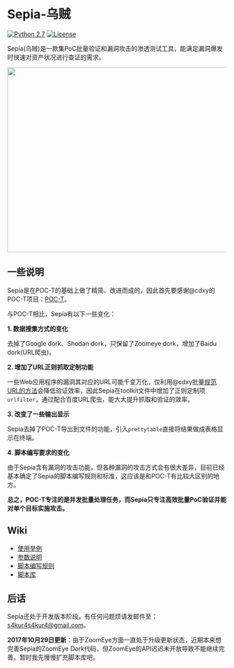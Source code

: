 # Sepia-乌贼
[![Python 2.7](https://img.shields.io/badge/python-2.7-red.svg)](https://www.python.org/) [![License](https://img.shields.io/badge/license-GPLv2-blue.svg)](https://github.com/S4kur4/Sepia/blob/master/LICENSE)

Sepia(乌贼)是一款集PoC批量验证和漏洞攻击的渗透测试工具，能满足漏洞爆发时快速对资产状况进行查证的需求。

<img src="https://i.loli.net/2017/08/27/59a268fc4eccb.png" width="600" height="424">

## 一些说明
Sepia是在POC-T的基础上做了精简、改进而成的，因此首先要感谢@cdxy的POC-T项目：[POC-T](https://github.com/Xyntax/POC-T)。

与POC-T相比，Sepia有以下一些变化：

**1. 数据搜集方式的变化**

去掉了Google dork、Shodan dork，只保留了Zoomeye dork，增加了Baidu dork(URL爬虫)。

**2. 增加了URL正则抓取定制功能**

一些Web应用程序的漏洞其对应的URL可能千变万化，仅利用@cdxy批量[规范URL的方法](https://www.cdxy.me/?p=640)会降低验证效率，因此Sepia在toolkit文件中增加了正则定制项`urlfilter`，通过配合百度URL爬虫，能大大提升抓取和验证的效率。

**3. 改变了一些输出显示**

Sepia去掉了POC-T导出到文件的功能，引入`prettytable`直接将结果做成表格显示在终端。

**4. 脚本编写要求的变化**

由于Sepia含有漏洞的攻击功能，但各种漏洞的攻击方式会有很大差异，目前已经基本确定了Sepia的脚本编写规则和标准，这应该是和POC-T有比较大区别的地方。

**总之，POC-T专注的是并发批量处理任务，而Sepia只专注高效批量PoC验证并能对单个目标实施攻击。**

## Wiki

* [使用举例](https://github.com/S4kur4/Sepia/wiki/使用举例)
* [参数说明](https://github.com/S4kur4/Sepia/wiki/参数说明)
* [脚本编写规则](https://github.com/S4kur4/Sepia/wiki/脚本编写规则)
* [脚本库](https://github.com/S4kur4/Sepia/wiki/脚本库)

## 后话

Sepia还处于开发版本阶段，有任何问题烦请发邮件至：[s4kur4s4kur4@gmail.com](mailto:s4kur4s4kur4@gmail.com?Subject=Hello%20S4kur4)。

**2017年10月29日更新**：由于ZoomEye方面一直处于升级更新状态，近期本来想完善Sepia的ZoomEye Dork代码，但ZoomEye的API迟迟未开放导致不能继续完善。暂时我先慢慢扩充脚本库吧。

